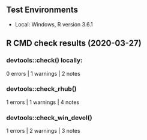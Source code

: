 ## Test Environments

* Local: Windows, R version 3.6.1

## R CMD check results (2020-03-27)

### devtools::check() locally:
0 errors | 1 warnings | 2 notes

### devtools::check_rhub()
1 errors | 1 warnings | 4 notes

### devtools::check_win_devel()
1 errors | 2 warnings | 3 notes
